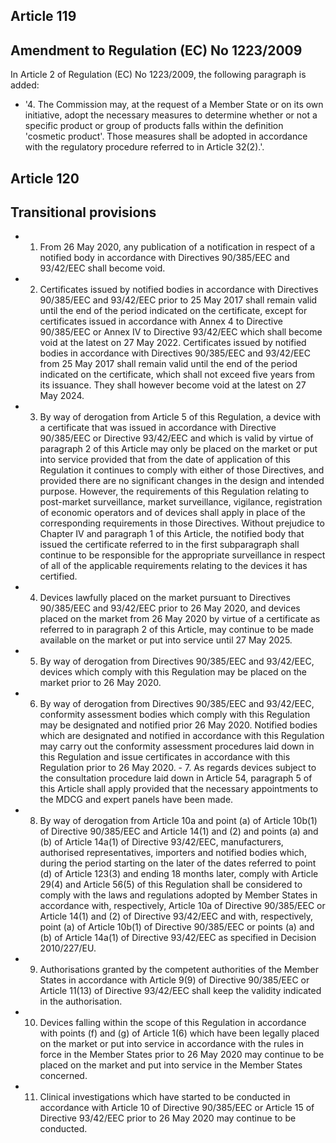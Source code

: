 ## Article 119
## Amendment to Regulation (EC) No 1223/2009
In Article 2 of Regulation (EC) No 1223/2009, the following paragraph is added:
- '4. The Commission may, at the request of a Member State or on its own initiative, adopt the necessary measures to  determine  whether  or  not  a  specific  product  or  group  of  products  falls  within  the  definition  'cosmetic  product'. Those measures shall be adopted in accordance with the regulatory procedure referred to in Article 32(2).'.
## Article 120
## Transitional provisions
- 1. From  26  May  2020,  any  publication  of  a notification in respect of a notified body  in  accordance with Directives 90/385/EEC and 93/42/EEC shall become void.
- 2. Certificates  issued  by  notified  bodies  in  accordance  with  Directives  90/385/EEC  and  93/42/EEC  prior  to  25  May 2017  shall  remain  valid  until  the  end  of  the  period  indicated  on  the  certificate,  except  for  certificates  issued  in accordance with Annex 4 to Directive 90/385/EEC or Annex IV to Directive 93/42/EEC which shall become void at the latest on 27 May 2022.
Certificates issued by notified bodies in accordance with Directives 90/385/EEC and 93/42/EEC from 25 May 2017 shall remain valid  until  the  end  of  the  period  indicated  on  the  certificate,  which  shall  not  exceed  five  years  from  its  issuance. They shall however become void at the latest on 27 May 2024.
- 3. By  way  of  derogation  from  Article  5  of  this  Regulation,  a  device  with  a  certificate  that  was  issued  in  accordance with Directive  90/385/EEC or Directive  93/42/EEC and which is valid by virtue of paragraph 2 of  this Article may only be placed on the market or  put into service provided that from the date of application of  this Regulation it continues to comply  with  either  of  those  Directives,  and  provided  there  are  no  significant  changes  in  the  design  and  intended purpose.  However,  the requirements  of this Regulation relating to post-market  surveillance, market  surveillance, vigilance,  registration  of  economic  operators  and  of  devices  shall  apply  in  place  of  the  corresponding  requirements  in those Directives.
Without prejudice to Chapter IV and paragraph 1 of  this Article,  the  notified  body  that  issued  the  certificate  referred  to in  the  first  subparagraph  shall  continue  to  be  responsible  for  the  appropriate  surveillance  in  respect  of  all  of  the applicable requirements relating to the devices it has certified.
- 4. Devices  lawfully  placed  on  the  market  pursuant  to  Directives  90/385/EEC  and  93/42/EEC  prior  to  26  May  2020, and  devices  placed  on  the  market  from  26  May  2020  by  virtue  of  a  certificate  as  referred  to  in  paragraph  2  of  this Article, may continue to be made available on the market or put into service until 27 May 2025.
- 5. By way of derogation from Directives 90/385/EEC and 93/42/EEC, devices which comply with this Regulation may be placed on the market prior to 26 May 2020.
- 6. By  way  of  derogation  from  Directives  90/385/EEC  and  93/42/EEC,  conformity  assessment  bodies  which  comply with  this  Regulation  may  be  designated  and  notified  prior  26  May  2020.  Notified  bodies  which  are  designated  and notified  in  accordance  with  this  Regulation  may  carry  out  the  conformity  assessment  procedures  laid  down  in  this Regulation and issue certificates in accordance with this Regulation prior  to 26 May 2020. - 7. As  regards  devices  subject  to  the  consultation  procedure  laid  down  in  Article  54,  paragraph  5  of  this  Article  shall apply provided that the necessary appointments to the MDCG and expert panels have been made.
- 8. By  way  of  derogation  from  Article  10a  and  point  (a)  of  Article  10b(1)  of  Directive  90/385/EEC  and  Article  14(1) and  (2)  and  points  (a)  and  (b)  of  Article  14a(1)  of  Directive  93/42/EEC,  manufacturers,  authorised  representatives, importers  and  notified  bodies  which,  during  the  period  starting  on  the  later  of  the  dates  referred  to  point  (d)  of Article  123(3)  and  ending  18  months  later,  comply  with  Article  29(4)  and  Article  56(5)  of  this  Regulation  shall  be considered  to  comply  with  the  laws  and  regulations  adopted  by  Member  States  in  accordance  with,  respectively, Article  10a  of  Directive  90/385/EEC  or  Article  14(1)  and  (2)  of  Directive  93/42/EEC  and  with,  respectively,  point  (a)  of Article  10b(1)  of  Directive  90/385/EEC  or  points  (a)  and  (b)  of  Article  14a(1)  of  Directive  93/42/EEC  as  specified  in Decision 2010/227/EU.
- 9. Authorisations  granted  by  the  competent  authorities  of  the  Member  States  in  accordance  with  Article  9(9)  of Directive 90/385/EEC or Article 11(13) of Directive 93/42/EEC shall keep the validity indicated in the authorisation.
- 10. Devices  falling  within  the  scope  of  this  Regulation  in  accordance  with  points  (f)  and  (g)  of  Article  1(6)  which have  been  legally  placed  on  the  market  or  put  into  service  in  accordance  with  the  rules  in  force  in  the  Member  States prior  to 26 May 2020 may continue to be placed on the market and put into service in the Member States concerned.
- 11. Clinical investigations which have started to be conducted in accordance with Article 10 of Directive 90/385/EEC or  Article  15  of  Directive  93/42/EEC  prior  to  26  May  2020  may  continue  to  be  conducted.  
